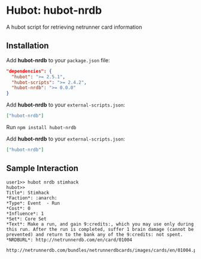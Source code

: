 # Hubot: hubot-nrdb

A hubot script for retrieving netrunner card information

## Installation

Add **hubot-nrdb** to your `package.json` file:

```json
"dependencies": {
  "hubot": ">= 2.5.1",
  "hubot-scripts": ">= 2.4.2",
  "hubot-nrdb": ">= 0.0.0"
}
```

Add **hubot-nrdb** to your `external-scripts.json`:

```json
["hubot-nrdb"]
```

Run `npm install hubot-nrdb`

Add **hubot-nrdb** to your `external-scripts.json`:

```json
["hubot-nrdb"]
```

## Sample Interaction

```
user1>> hubot nrdb stimhack
hubot>>
Title*​: Stimhack
​*Faction*​: :anarch:
​*Type*​: Event  - Run
​*Cost*​: 0
​*Influence*​: 1
​*Set*​: Core Set
​*Text*​: Make a run, and gain 9:credits:, which you may use only during this run. After the run is completed, suffer 1 brain damage (cannot be prevented) and return to the bank any of the 9:credits: not spent.
​*NRDBURL*​: http://netrunnerdb.com/en/card/01004

http://netrunnerdb.com/bundles/netrunnerdbcards/images/cards/en/01004.png
```
